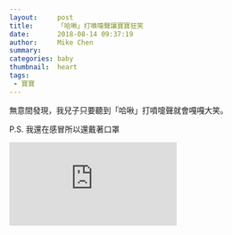 ```yaml
---
layout:     post
title:      「哈啾」打噴嚏聲讓寶寶狂笑
date:       2018-08-14 09:37:19
author:     Mike Chen
summary:    
categories: baby
thumbnail:  heart
tags:
 - 寶寶
---
```


無意間發現，我兒子只要聽到「哈啾」打噴嚏聲就會嘎嘎大笑。

P.S. 我還在感冒所以還戴著口罩

<div class="videoWrapper">
    <iframe src="https://www.youtube.com/embed/0m5xGgAWvZM" frameborder="0" allow="autoplay; encrypted-media" allowfullscreen></iframe>
</div>